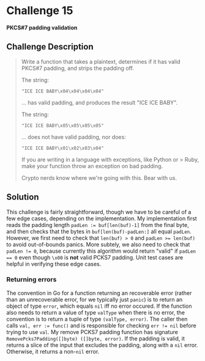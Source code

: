 # Challenge 15

**PKCS#7 padding validation**

## Challenge Description

> Write a function that takes a plaintext, determines if it has valid PKCS#7 padding, and strips the padding off.
>
> The string:
>
> ```
> "ICE ICE BABY\x04\x04\x04\x04"
> ```
> 
> ... has valid padding, and produces the result "ICE ICE BABY".
> 
> The string:
> 
> ```
> "ICE ICE BABY\x05\x05\x05\x05"
> ```
> 
> ... does not have valid padding, nor does:
> 
> ```
> "ICE ICE BABY\x01\x02\x03\x04"
> ```
> 
> If you are writing in a language with exceptions, like Python or > Ruby, make your function throw an exception on bad padding.
> 
> Crypto nerds know where we're going with this. Bear with us.

## Solution

This challenge is fairly straightforward, though we have to be careful of a few edge cases, depending on the implementation. My implementation first reads the padding length `padLen := buf[len(buf)-1]` from the final byte, and then checks that the bytes in `buf[len(buf)-padLen:]` all equal `padLen`. However, we first need to check that `len(buf) > 0` and `padLen >= len(buf)` to avoid out-of-bounds panics. More subtely, we also need to check that `padLen != 0`, because currently this algorithm would return "valid" if `padLen == 0` even though `\x00` is **not** valid PCKS7 padding. Unit test cases are helpful in verifying these edge cases.

### Returning errors

The convention in Go for a function returning an recoverable error (rather than an unrecoverable error, for we typically just `panic`) is to return an object of type `error`, which equals `nil` iff no error occured. If the function also needs to return a value of type `valType` when there is no error, the convention is to return a tuple of type `(valType, error)`. The caller then calls `val, err := func()` and is responsible for checking `err != nil` before trying to use `val`. My remove PCKS7 padding function has signature `RemovePcks7Padding([]byte) ([]byte, error)`. If the padding is valid, it returns a slice of the input that excludes the padding, along with a `nil` error. Otherwise, it returns a non-`nil` error.
